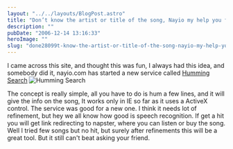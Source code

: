 ```yaml
---
layout: "../../layouts/BlogPost.astro"
title: "Don’t know the artist or title of the song, Nayio my help you find it."
description: ""
pubDate: "2006-12-14 13:16:33"
heroImage: ""
slug: "done28099t-know-the-artist-or-title-of-the-song-nayio-my-help-you-find-it"
---
```


I came across this site, and thought this was fun, I always had this idea, and somebody did it, nayio.com has started a new service called [Humming Search](http://hsearch.nayio.com/)
![Humming Search](/content/images/2013/Dec/humming.jpg)

The concept is really simple, all you have to do is hum a few lines, and it will give the info on the song, It works only in IE so far as it uses a ActiveX control. The service was good for a new one. I think it needs lot of refinement, but hey we all know how good is speech recognition. If get a hit you will get link redirecting to napster, where you can listen or buy the song. Well I tried few songs but no hit, but surely after refinements this will be a great tool. But it still can't beat asking your friend.
